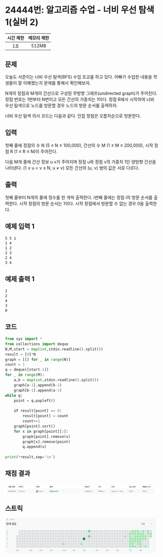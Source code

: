 # 24444번: 알고리즘 수업 - 너비 우선 탐색 1(실버 2)
| 시간 제한 | 메모리 제한 |
|:-----:|:------:|
|  1초   | 512MB  |

## 문제
오늘도 서준이는 너비 우선 탐색(BFS) 수업 조교를 하고 있다. 아빠가 수업한 내용을 학생들이 잘 이해했는지 문제를 통해서 확인해보자.

N개의 정점과 M개의 간선으로 구성된 무방향 그래프(undirected graph)가 주어진다. 정점 번호는 1번부터 N번이고 모든 간선의 가중치는 1이다. 정점 R에서 시작하여 너비 우선 탐색으로 노드를 방문할 경우 노드의 방문 순서를 출력하자.

너비 우선 탐색 의사 코드는 다음과 같다. 인접 정점은 오름차순으로 방문한다.
## 입력
첫째 줄에 정점의 수 N (5 ≤ N ≤ 100,000), 간선의 수 M (1 ≤ M ≤ 200,000), 시작 정점 R (1 ≤ R ≤ N)이 주어진다.

다음 M개 줄에 간선 정보 u v가 주어지며 정점 u와 정점 v의 가중치 1인 양방향 간선을 나타낸다. (1 ≤ u < v ≤ N, u ≠ v) 모든 간선의 (u, v) 쌍의 값은 서로 다르다.
## 출력
첫째 줄부터 N개의 줄에 정수를 한 개씩 출력한다. i번째 줄에는 정점 i의 방문 순서를 출력한다. 시작 정점의 방문 순서는 1이다. 시작 정점에서 방문할 수 없는 경우 0을 출력한다.

## 예제 입력 1
```text
5 5 1
1 4
1 2
2 3
2 4
3 4
```
## 예제 출력 1
```text
1
2
4
3
0
```
## 코드
```python
from sys import *
from collections import deque
N,M,start = map(int,stdin.readline().split())
result = [0]*N
graph = [[] for _ in range(N)]
count = 1
q = deque([start-1])
for _ in range(M):
    a,b = map(int,stdin.readline().split())
    graph[a-1].append(b-1)
    graph[b-1].append(a-1)
while q:
    point = q.popleft()

    if result[point] == 0:
        result[point] = count
        count+=1
    graph[point].sort()
    for x in graph[point][:]:
        graph[point].remove(x)
        graph[x].remove(point)
        q.append(x)
            
print(*result,sep='\n')
```

## 채점 결과
![image](result.png)

## 스트릭
![image](streak.png)